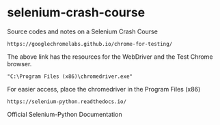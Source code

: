 # selenium-crash-course
Source codes and notes on a Selenium Crash Course

```
https://googlechromelabs.github.io/chrome-for-testing/
```

The above link has the resources for the WebDriver and the Test Chrome browser.

```
"C:\Program Files (x86)\chromedriver.exe"
```

For easier access, place the chromedriver in the Program Files (x86)

```
https://selenium-python.readthedocs.io/
```
Official Selenium-Python Documentation